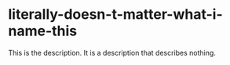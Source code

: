 # literally-doesn-t-matter-what-i-name-this
This is the description. It is a description that describes nothing. 
